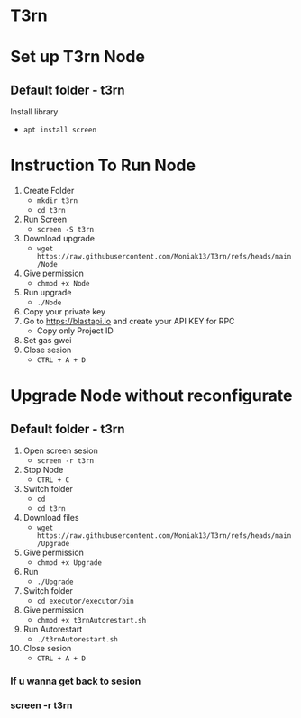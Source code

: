 # T3rn
<h1>Set up T3rn Node</h1>

<h2>Default folder - t3rn</h2>

Install library
   - `apt install screen`

<h1>Instruction To Run Node</h1>

1. Create Folder
   - `mkdir t3rn`
   - `cd t3rn` 
3. Run Screen
   - `screen -S t3rn`
4. Download upgrade 
   - `wget https://raw.githubusercontent.com/Moniak13/T3rn/refs/heads/main/Node`
5. Give permission
   - `chmod +x Node`
6. Run upgrade
   - `./Node`
7. Copy your private key
8. Go to https://blastapi.io and create your API KEY for RPC 
   - Copy only Project ID
9. Set gas gwei 
10. Close sesion
    - `CTRL + A + D`

<h1>Upgrade Node without reconfigurate</h1>

<h2>Default folder - t3rn</h2>

1. Open screen sesion
      - `screen -r t3rn`
2. Stop Node
   - `CTRL + C`
3. Switch folder
   - `cd`
   - `cd t3rn`
4. Download files
   - `wget https://raw.githubusercontent.com/Moniak13/T3rn/refs/heads/main/Upgrade`
5. Give permission
   - `chmod +x Upgrade`
6. Run
   - `./Upgrade`
7. Switch folder
   - `cd executor/executor/bin`
8. Give permission
   - `chmod +x t3rnAutorestart.sh`
9. Run Autorestart
   - `./t3rnAutorestart.sh`
10. Close sesion
    - `CTRL + A + D`
  
<h3> If u wanna get back to sesion </h3>
<h3>screen -r t3rn</h3>
